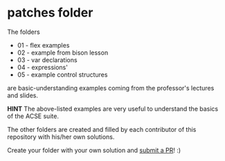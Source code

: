 # patches folder

The folders

- 01 - flex examples
- 02 - example from bison lesson
- 03 - var declarations
- 04 - expressions' 
- 05 - example control structures

are basic-understanding examples coming from the professor's lectures and slides.

**HINT** The above-listed examples are very useful to understand the basics of the ACSE suite.

The other folders are created and filled by each contributor of this repository with his/her own solutions.

Create your folder with your own solution and [submit a PR]! :)

[submit a PR]: https://github.com/nyxgear/FLC-lab-acse/compare

